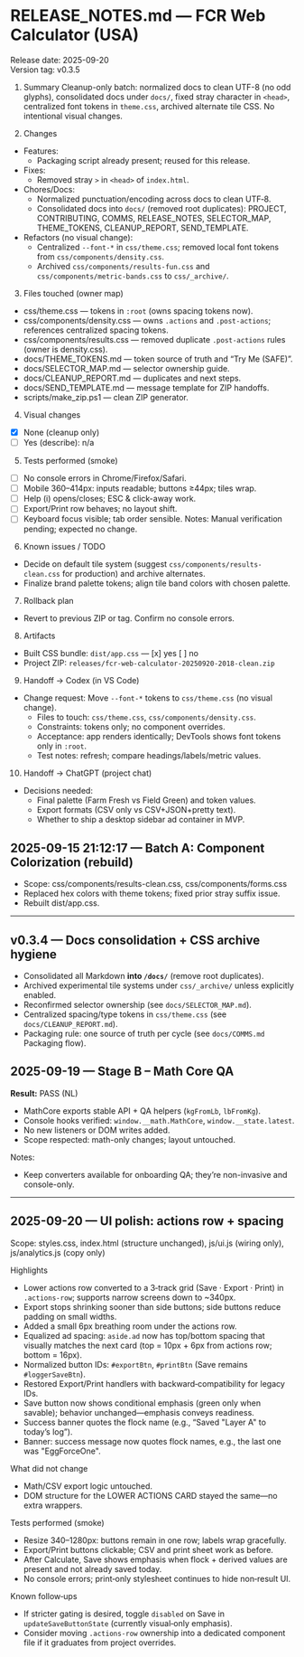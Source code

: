 <!-- markdownlint-disable MD029 -->

# RELEASE_NOTES.md — FCR Web Calculator (USA)

Release date: 2025-09-20  
Version tag: v0.3.5

1. Summary
   Cleanup-only batch: normalized docs to clean UTF-8 (no odd glyphs), consolidated docs under `docs/`, fixed stray character in `<head>`, centralized font tokens in `theme.css`, archived alternate tile CSS. No intentional visual changes.

2. Changes

- Features:
  - Packaging script already present; reused for this release.
- Fixes:
  - Removed stray `>` in `<head>` of `index.html`.
- Chores/Docs:
  - Normalized punctuation/encoding across docs to clean UTF‑8.
  - Consolidated docs into `docs/` (removed root duplicates): PROJECT, CONTRIBUTING, COMMS, RELEASE_NOTES, SELECTOR_MAP, THEME_TOKENS, CLEANUP_REPORT, SEND_TEMPLATE.
- Refactors (no visual change):
  - Centralized `--font-*` in `css/theme.css`; removed local font tokens from `css/components/density.css`.
  - Archived `css/components/results-fun.css` and `css/components/metric-bands.css` to `css/_archive/`.

3. Files touched (owner map)

- css/theme.css — tokens in `:root` (owns spacing tokens now).
- css/components/density.css — owns `.actions` and `.post-actions`; references centralized spacing tokens.
- css/components/results.css — removed duplicate `.post-actions` rules (owner is density.css).
- docs/THEME_TOKENS.md — token source of truth and “Try Me (SAFE)”.
- docs/SELECTOR_MAP.md — selector ownership guide.
- docs/CLEANUP_REPORT.md — duplicates and next steps.
- docs/SEND_TEMPLATE.md — message template for ZIP handoffs.
- scripts/make_zip.ps1 — clean ZIP generator.

4. Visual changes

- [x] None (cleanup only)
- [ ] Yes (describe): n/a

5. Tests performed (smoke)

- [ ] No console errors in Chrome/Firefox/Safari.
- [ ] Mobile 360–414px: inputs readable; buttons ≥44px; tiles wrap.
- [ ] Help (i) opens/closes; ESC & click-away work.
- [ ] Export/Print row behaves; no layout shift.
- [ ] Keyboard focus visible; tab order sensible.
      Notes: Manual verification pending; expected no change.

6. Known issues / TODO

- Decide on default tile system (suggest `css/components/results-clean.css` for production) and archive alternates.
- Finalize brand palette tokens; align tile band colors with chosen palette.

7. Rollback plan

- Revert to previous ZIP or tag. Confirm no console errors.

8. Artifacts

- Built CSS bundle: `dist/app.css` — [x] yes [ ] no
- Project ZIP: `releases/fcr-web-calculator-20250920-2018-clean.zip`

9. Handoff → Codex (in VS Code)

- Change request: Move `--font-*` tokens to `css/theme.css` (no visual change).
  - Files to touch: `css/theme.css`, `css/components/density.css`.
  - Constraints: tokens only; no component overrides.
  - Acceptance: app renders identically; DevTools shows font tokens only in `:root`.
  - Test notes: refresh; compare headings/labels/metric values.

10. Handoff → ChatGPT (project chat)

- Decisions needed:
  - Final palette (Farm Fresh vs Field Green) and token values.
  - Export formats (CSV only vs CSV+JSON+pretty text).
  - Whether to ship a desktop sidebar ad container in MVP.

## 2025-09-15 21:12:17 — Batch A: Component Colorization (rebuild)

- Scope: css/components/results-clean.css, css/components/forms.css
- Replaced hex colors with theme tokens; fixed prior stray suffix issue.
- Rebuilt dist/app.css.

---

## v0.3.4 — Docs consolidation + CSS archive hygiene

- Consolidated all Markdown **into `/docs/`** (remove root duplicates).
- Archived experimental tile systems under `css/_archive/` unless explicitly enabled.
- Reconfirmed selector ownership (see `docs/SELECTOR_MAP.md`).
- Centralized spacing/type tokens in `css/theme.css` (see `docs/CLEANUP_REPORT.md`).
- Packaging rule: one source of truth per cycle (see `docs/COMMS.md` Packaging flow).

## 2025-09-19 — Stage B – Math Core QA

**Result:** PASS (NL)

- MathCore exports stable API + QA helpers (`kgFromLb`, `lbFromKg`).
- Console hooks verified: `window.__math.MathCore`, `window.__state.latest`.
- No new listeners or DOM writes added.
- Scope respected: math-only changes; layout untouched.

Notes:

- Keep converters available for onboarding QA; they’re non-invasive and console-only.

---

## 2025-09-20 — UI polish: actions row + spacing

Scope: styles.css, index.html (structure unchanged), js/ui.js (wiring only), js/analytics.js (copy only)

Highlights

- Lower actions row converted to a 3‑track grid (Save · Export · Print) in `.actions-row`; supports narrow screens down to ~340px.
- Export stops shrinking sooner than side buttons; side buttons reduce padding on small widths.
- Added a small 6px breathing room under the actions row.
- Equalized ad spacing: `aside.ad` now has top/bottom spacing that visually matches the next card (top = 10px + 6px from actions row; bottom = 16px).
- Normalized button IDs: `#exportBtn`, `#printBtn` (Save remains `#loggerSaveBtn`).
- Restored Export/Print handlers with backward‑compatibility for legacy IDs.
- Save button now shows conditional emphasis (green only when savable); behavior unchanged—emphasis conveys readiness.
- Success banner quotes the flock name (e.g., “Saved \"Layer A\" to today’s log”).
- Banner: success message now quotes flock names, e.g., the last one was "EggForceOne".

What did not change

- Math/CSV export logic untouched.
- DOM structure for the LOWER ACTIONS CARD stayed the same—no extra wrappers.

Tests performed (smoke)

- Resize 340–1280px: buttons remain in one row; labels wrap gracefully.
- Export/Print buttons clickable; CSV and print sheet work as before.
- After Calculate, Save shows emphasis when flock + derived values are present and not already saved today.
- No console errors; print‑only stylesheet continues to hide non‑result UI.

Known follow‑ups

- If stricter gating is desired, toggle `disabled` on Save in `updateSaveButtonState` (currently visual‑only emphasis).
- Consider moving `.actions-row` ownership into a dedicated component file if it graduates from project overrides.

